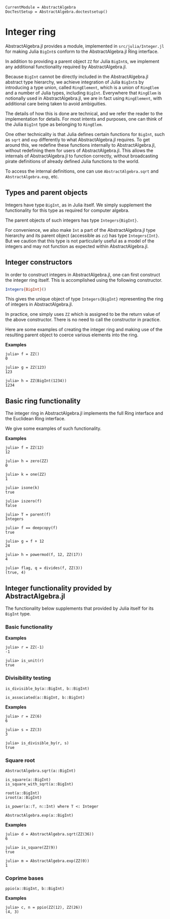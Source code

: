 ```@meta
CurrentModule = AbstractAlgebra
DocTestSetup = AbstractAlgebra.doctestsetup()
```

# Integer ring

AbstractAlgebra.jl provides a module, implemented in `src/julia/Integer.jl` for
making Julia `BigInt`s conform to the AbstractAlgebra.jl Ring interface.

In addition to providing a parent object `ZZ` for Julia `BigInt`s, we implement
any additional functionality required by AbstractAlgebra.jl.

Because `BigInt` cannot be directly included in the AbstractAlgebra.jl abstract type
hierarchy, we achieve integration of Julia `BigInt`s by introducing a type union, called
`RingElement`, which is a union of `RingElem` and a number of Julia
types, including `BigInt`. Everywhere that `RingElem` is notionally used in
AbstractAlgebra.jl, we are in fact using `RingElement`, with additional care being taken
to avoid ambiguities.

The details of how this is done are technical, and we refer the reader to the
implementation for details. For most intents and purposes, one can think of the Julia
`BigInt` type as belonging to `RingElem`.

One other technicality is that Julia defines certain functions for `BigInt`, such as
`sqrt` and `exp` differently to what AbstractAlgebra.jl requires. To get around this,
we redefine these functions internally to AbstractAlgebra.jl, without redefining them
for users of AbstractAlgebra.jl. This allows the internals of AbstractAlgebra.jl to
function correctly, without broadcasting pirate definitions of already defined Julia
functions to the world.

To access the internal definitions, one can use `AbstractAlgebra.sqrt` and
`AbstractAlgebra.exp`, etc.

## Types and parent objects

Integers have type `BigInt`, as in Julia itself. We simply supplement the functionality
for this type as required for computer algebra.

The parent objects of such integers has type `Integers{BigInt}`.

For convenience, we also make `Int` a part of the AbstractAlgebra.jl type hierarchy
and its parent object (accessible as `zz`) has type `Integers{Int}`. But we caution
that this type is not particularly useful as a model of the integers and may not
function as expected within AbstractAlgebra.jl.

## Integer constructors

In order to construct integers in AbstractAlgebra.jl, one can first construct the
integer ring itself. This is accomplished using the following constructor.

```julia
Integers{BigInt}()
```

This gives the unique object of type `Integers{BigInt}` representing the ring of
integers in AbstractAlgebra.jl.

In practice, one simply uses `ZZ` which is assigned to be the return value of the
above constructor. There is no need to call the constructor in practice.

Here are some examples of creating the integer ring and making use of the
resulting parent object to coerce various elements into the ring.

**Examples**

```jldoctest
julia> f = ZZ()
0

julia> g = ZZ(123)
123

julia> h = ZZ(BigInt(1234))
1234

```

## Basic ring functionality

The integer ring in AbstractAlgebra.jl implements the full Ring interface and the 
Euclidean Ring interface.

We give some examples of such functionality.

**Examples**

```jldoctest
julia> f = ZZ(12)
12

julia> h = zero(ZZ)
0

julia> k = one(ZZ)
1

julia> isone(k)
true

julia> iszero(f)
false

julia> T = parent(f)
Integers

julia> f == deepcopy(f)
true

julia> g = f + 12
24

julia> h = powermod(f, 12, ZZ(17))
4

julia> flag, q = divides(f, ZZ(3))
(true, 4)

```

## Integer functionality provided by AbstractAlgebra.jl

The functionality below supplements that provided by Julia itself for its `BigInt` type.

### Basic functionality

**Examples**

```jldoctest
julia> r = ZZ(-1)
-1

julia> is_unit(r)
true

```

### Divisibility testing

```@docs
is_divisible_by(a::BigInt, b::BigInt)
```

```@docs
is_associated(a::BigInt, b::BigInt)
```

**Examples**

```jldoctest
julia> r = ZZ(6)
6

julia> s = ZZ(3)
3

julia> is_divisible_by(r, s)
true
```

### Square root

```@docs
AbstractAlgebra.sqrt(a::BigInt)
```

```@docs
is_square(a::BigInt)
is_square_with_sqrt(a::BigInt)
```

```@docs
root(a::BigInt)
iroot(a::BigInt)
```

```@docs
is_power(a::T, n::Int) where T <: Integer
```

```@docs
AbstractAlgebra.exp(a::BigInt)
```

**Examples**

```jldoctest
julia> d = AbstractAlgebra.sqrt(ZZ(36))
6

julia> is_square(ZZ(9))
true

julia> m = AbstractAlgebra.exp(ZZ(0))
1
```
### Coprime bases

```@docs
ppio(a::BigInt, b::BigInt)
```

**Examples**

```jldoctest
julia> c, n = ppio(ZZ(12), ZZ(26))
(4, 3)

```


